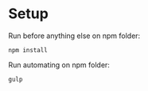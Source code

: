 # Setup

Run before anything else on npm folder:

````shell
npm install
````

Run automating on npm folder:

````shell
gulp
````
